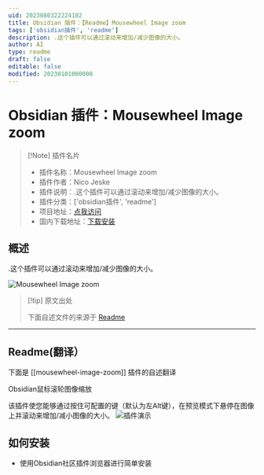 ```yaml
---
uid: 2023080322224102
title: Obsidian 插件：【Readme】Mousewheel Image zoom
tags: ['obsidian插件', 'readme']
description: .这个插件可以通过滚动来增加/减少图像的大小。
author: AI
type: readme
draft: false
editable: false
modified: 20230101000000
---
```


# Obsidian 插件：Mousewheel Image zoom

> [!Note] 插件名片
> - 插件名称：Mousewheel Image zoom
> - 插件作者：Nico Jeske
> - 插件说明：.这个插件可以通过滚动来增加/减少图像的大小。
> - 插件分类：['obsidian插件', 'readme']
> - 项目地址：[点我访问](https://github.com/nicojeske/mousewheel-image-zoom)
> - 国内下载地址：[下载安装](https://pkmer.cn/products/plugin/pluginMarket/?mousewheel-image-zoom)

## 概述

.这个插件可以通过滚动来增加/减少图像的大小。

![Mousewheel Image zoom](https://cdn.pkmer.cn/covers/mousewheel-image-zoom_new.gif!pkmer)

> [!tip] 原文出处
> 
>下面自述文件的来源于 [Readme](https://ghproxy.net/https://raw.githubusercontent.com/nicojeske/mousewheel-image-zoom/master/README.md)
> 

---

## Readme(翻译）

下面是 [[mousewheel-image-zoom]] 插件的自述翻译


Obsidian鼠标滚轮图像缩放

该插件使您能够通过按住可配置的键（默认为左Alt键），在预览模式下悬停在图像上并滚动来增加/减小图像的大小。
![插件演示](https://raw.githubusercontent.com/nicojeske/mousewheel-image-zoom/master/Animation.gif)

## 如何安装
- 使用Obsidian社区插件浏览器进行简单安装



